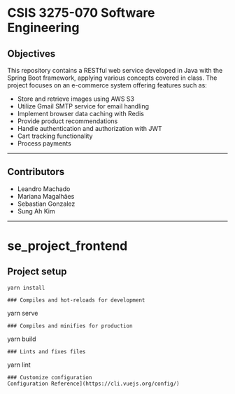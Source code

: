 # CSIS 3275-070 Software Engineering

## Objectives

This repository contains a RESTful web service developed in Java with the Spring Boot framework, applying various concepts covered in class. The project focuses on an e-commerce system offering features such as:

- Store and retrieve images using AWS S3
- Utilize Gmail SMTP service for email handling
- Implement browser data caching with Redis
- Provide product recommendations
- Handle authentication and authorization with JWT
- Cart tracking functionality
- Process payments

---

## Contributors

- Leandro Machado
- Mariana Magalhães
- Sebastian Gonzalez
- Sung Ah Kim

---

# se_project_frontend

## Project setup
```
yarn install

### Compiles and hot-reloads for development
```
yarn serve
```
### Compiles and minifies for production
```
yarn build
```
### Lints and fixes files
```
yarn lint
```
### Customize configuration
Configuration Reference](https://cli.vuejs.org/config/)
